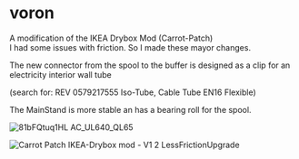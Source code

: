 # voron

A modification of the IKEA Drybox Mod (Carrot-Patch) <br>
I had some issues with friction. So I made these mayor changes.<br>

The new connector from the spool to the buffer is designed as a clip for an electricity interior wall tube </p>(search for: REV 0579217555 Iso-Tube, Cable Tube EN16 Flexible)<br>

The MainStand is more stable an has a bearing roll for the spool.

![81bFQtuq1HL _AC_UL640_QL65_](https://user-images.githubusercontent.com/113828518/208553323-fff763d0-1bb4-49b8-9369-66e029e380ab.jpg)

![Carrot Patch IKEA-Drybox mod - V1 2 LessFrictionUpgrade](https://user-images.githubusercontent.com/113828518/208548152-d0b49000-b78b-4efe-889b-2b3845f8ecb9.png)
